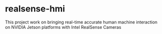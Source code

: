 # realsense-hmi
This project work on bringing real-time accurate human machine interaction on NVIDIA Jetson platforms with Intel RealSense Cameras
